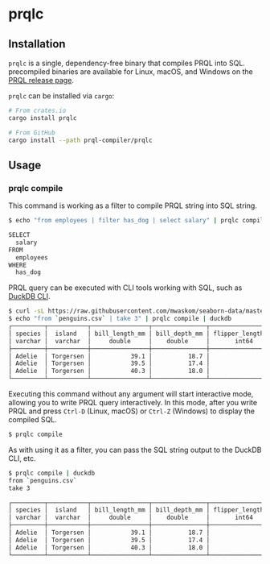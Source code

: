 # prqlc

## Installation

`prqlc` is a single, dependency-free binary that compiles PRQL into SQL.
precompiled binaries are available for Linux, macOS, and Windows on the
[PRQL release page](https://github.com/PRQL/prql/releases).

`prqlc` can be installed via `cargo`:

```sh
# From crates.io
cargo install prqlc
```

```sh
# From GitHub
cargo install --path prql-compiler/prqlc
```

<!-- It can be installed via brew too:

```sh
brew install prql/prql/prql-compiler
``` -->

## Usage

### prqlc compile

This command is working as a filter to compile PRQL string into SQL string.

```sh
$ echo "from employees | filter has_dog | select salary" | prqlc compile

SELECT
  salary
FROM
  employees
WHERE
  has_dog
```

PRQL query can be executed with CLI tools working with SQL, such as
[DuckDB CLI](https://duckdb.org/docs/api/cli.html).

```sh
$ curl -sL https://raw.githubusercontent.com/mwaskom/seaborn-data/master/penguins.csv -o penguins.csv
$ echo "from `penguins.csv` | take 3" | prqlc compile | duckdb
┌─────────┬───────────┬────────────────┬───────────────┬───────────────────┬─────────────┬─────────┐
│ species │  island   │ bill_length_mm │ bill_depth_mm │ flipper_length_mm │ body_mass_g │   sex   │
│ varchar │  varchar  │     double     │    double     │       int64       │    int64    │ varchar │
├─────────┼───────────┼────────────────┼───────────────┼───────────────────┼─────────────┼─────────┤
│ Adelie  │ Torgersen │           39.1 │          18.7 │               181 │        3750 │ MALE    │
│ Adelie  │ Torgersen │           39.5 │          17.4 │               186 │        3800 │ FEMALE  │
│ Adelie  │ Torgersen │           40.3 │          18.0 │               195 │        3250 │ FEMALE  │
└─────────┴───────────┴────────────────┴───────────────┴───────────────────┴─────────────┴─────────┘
```

Executing this command without any argument will start interactive mode,
allowing you to write PRQL query interactively. In this mode, after you write
PRQL and press `Ctrl-D` (Linux, macOS) or `Ctrl-Z` (Windows) to display the
compiled SQL.

```sh
$ prqlc compile
```

As with using it as a filter, you can pass the SQL string output to the DuckDB
CLI, etc.

```sh
$ prqlc compile | duckdb
from `penguins.csv`
take 3

┌─────────┬───────────┬────────────────┬───────────────┬───────────────────┬─────────────┬─────────┐
│ species │  island   │ bill_length_mm │ bill_depth_mm │ flipper_length_mm │ body_mass_g │   sex   │
│ varchar │  varchar  │     double     │    double     │       int64       │    int64    │ varchar │
├─────────┼───────────┼────────────────┼───────────────┼───────────────────┼─────────────┼─────────┤
│ Adelie  │ Torgersen │           39.1 │          18.7 │               181 │        3750 │ MALE    │
│ Adelie  │ Torgersen │           39.5 │          17.4 │               186 │        3800 │ FEMALE  │
│ Adelie  │ Torgersen │           40.3 │          18.0 │               195 │        3250 │ FEMALE  │
└─────────┴───────────┴────────────────┴───────────────┴───────────────────┴─────────────┴─────────┘
```
